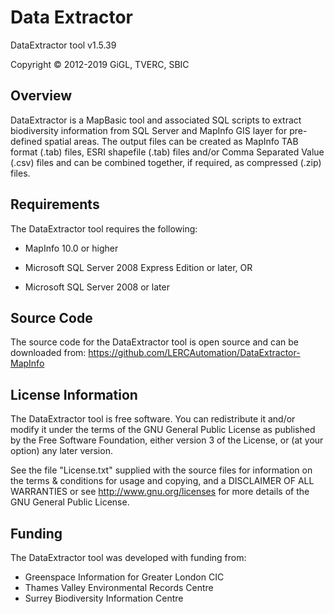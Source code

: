 Data Extractor
==============

DataExtractor tool v1.5.39

Copyright © 2012-2019 GiGL, TVERC, SBIC

Overview
--------
DataExtractor is a MapBasic tool and associated SQL scripts to extract biodiversity information from SQL Server and MapInfo GIS layer for pre-defined spatial areas. The output files can be created as MapInfo TAB format (.tab) files, ESRI shapefile (.tab) files and/or Comma Separated Value (.csv) files and can be combined together, if required, as compressed (.zip) files.

Requirements
------------
The DataExtractor tool requires the following:

 - MapInfo 10.0 or higher

 - Microsoft SQL Server 2008 Express Edition or later, OR
 - Microsoft SQL Server 2008 or later

Source Code
-----------
The source code for the DataExtractor tool is open source and can be downloaded from:
<https://github.com/LERCAutomation/DataExtractor-MapInfo>

License Information
-------------------
The DataExtractor tool is free software. You can redistribute it and/or modify it
under the terms of the GNU General Public License as published by the Free
Software Foundation, either version 3 of the License, or (at your option) any
later version.

See the file "License.txt" supplied with the source files for information on the
terms & conditions for usage and copying, and a DISCLAIMER OF ALL WARRANTIES
or see <http://www.gnu.org/licenses> for more details of the GNU General Public
License.

Funding
-------
The DataExtractor tool was developed with funding from:

* Greenspace Information for Greater London CIC
* Thames Valley Environmental Records Centre
* Surrey Biodiversity Information Centre
